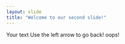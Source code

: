```yaml
---
layout: slide
title: "Welcome to our second slide!"
---
```

Your text
Use the left arrow to go back!
oops!
